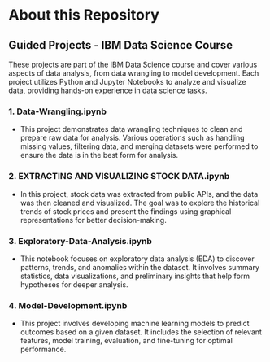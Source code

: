 # About this Repository

## Guided Projects - IBM Data Science Course

These projects are part of the IBM Data Science course and cover various aspects of data analysis, from data wrangling to model development. Each project utilizes Python and Jupyter Notebooks to analyze and visualize data, providing hands-on experience in data science tasks.

### 1. **Data-Wrangling.ipynb**
   - This project demonstrates data wrangling techniques to clean and prepare raw data for analysis. Various operations such as handling missing values, filtering data, and merging datasets were performed to ensure the data is in the best form for analysis.

### 2. **EXTRACTING AND VISUALIZING STOCK DATA.ipynb**
   - In this project, stock data was extracted from public APIs, and the data was then cleaned and visualized. The goal was to explore the historical trends of stock prices and present the findings using graphical representations for better decision-making.

### 3. **Exploratory-Data-Analysis.ipynb**
   - This notebook focuses on exploratory data analysis (EDA) to discover patterns, trends, and anomalies within the dataset. It involves summary statistics, data visualizations, and preliminary insights that help form hypotheses for deeper analysis.

### 4. **Model-Development.ipynb**
   - This project involves developing machine learning models to predict outcomes based on a given dataset. It includes the selection of relevant features, model training, evaluation, and fine-tuning for optimal performance.
